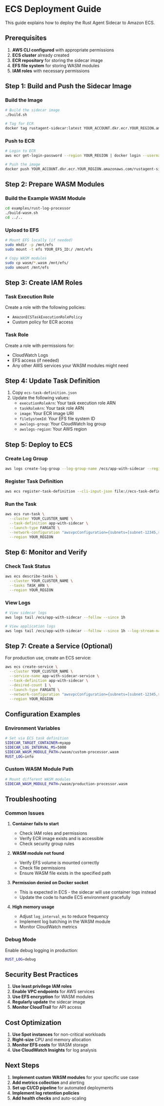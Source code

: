 # ECS Deployment Guide

This guide explains how to deploy the Rust Agent Sidecar to Amazon ECS.

## Prerequisites

1. **AWS CLI configured** with appropriate permissions
2. **ECS cluster** already created
3. **ECR repository** for storing the sidecar image
4. **EFS file system** for storing WASM modules
5. **IAM roles** with necessary permissions

## Step 1: Build and Push the Sidecar Image

### Build the Image

```bash
# Build the sidecar image
./build.sh

# Tag for ECR
docker tag rustagent-sidecar:latest YOUR_ACCOUNT.dkr.ecr.YOUR_REGION.amazonaws.com/rustagent-sidecar:latest
```

### Push to ECR

```bash
# Login to ECR
aws ecr get-login-password --region YOUR_REGION | docker login --username AWS --password-stdin YOUR_ACCOUNT.dkr.ecr.ecr.YOUR_REGION.amazonaws.com

# Push the image
docker push YOUR_ACCOUNT.dkr.ecr.YOUR_REGION.amazonaws.com/rustagent-sidecar:latest
```

## Step 2: Prepare WASM Modules

### Build the Example WASM Module

```bash
cd examples/rust-log-processor
./build-wasm.sh
cd ../..
```

### Upload to EFS

```bash
# Mount EFS locally (if needed)
sudo mkdir -p /mnt/efs
sudo mount -t efs YOUR_EFS_ID:/ /mnt/efs

# Copy WASM modules
sudo cp wasm/*.wasm /mnt/efs/
sudo umount /mnt/efs
```

## Step 3: Create IAM Roles

### Task Execution Role

Create a role with the following policies:
- `AmazonECSTaskExecutionRolePolicy`
- Custom policy for ECR access

### Task Role

Create a role with permissions for:
- CloudWatch Logs
- EFS access (if needed)
- Any other AWS services your WASM modules might need

## Step 4: Update Task Definition

1. Copy `ecs-task-definition.json`
2. Update the following values:
   - `executionRoleArn`: Your task execution role ARN
   - `taskRoleArn`: Your task role ARN
   - `image`: Your ECR image URI
   - `fileSystemId`: Your EFS file system ID
   - `awslogs-group`: Your CloudWatch log group
   - `awslogs-region`: Your AWS region

## Step 5: Deploy to ECS

### Create Log Group

```bash
aws logs create-log-group --log-group-name /ecs/app-with-sidecar --region YOUR_REGION
```

### Register Task Definition

```bash
aws ecs register-task-definition --cli-input-json file://ecs-task-definition.json --region YOUR_REGION
```

### Run the Task

```bash
aws ecs run-task \
  --cluster YOUR_CLUSTER_NAME \
  --task-definition app-with-sidecar \
  --launch-type FARGATE \
  --network-configuration "awsvpcConfiguration={subnets=[subnet-12345,subnet-67890],securityGroups=[sg-12345],assignPublicIp=ENABLED}" \
  --region YOUR_REGION
```

## Step 6: Monitor and Verify

### Check Task Status

```bash
aws ecs describe-tasks \
  --cluster YOUR_CLUSTER_NAME \
  --tasks TASK_ARN \
  --region YOUR_REGION
```

### View Logs

```bash
# View sidecar logs
aws logs tail /ecs/app-with-sidecar --follow --since 1h

# View application logs
aws logs tail /ecs/app-with-sidecar --follow --since 1h --log-stream-name app
```

## Step 7: Create a Service (Optional)

For production use, create an ECS service:

```bash
aws ecs create-service \
  --cluster YOUR_CLUSTER_NAME \
  --service-name app-with-sidecar-service \
  --task-definition app-with-sidecar \
  --desired-count 1 \
  --launch-type FARGATE \
  --network-configuration "awsvpcConfiguration={subnets=[subnet-12345,subnet-67890],securityGroups=[sg-12345],assignPublicIp=ENABLED}" \
  --region YOUR_REGION
```

## Configuration Examples

### Environment Variables

```bash
# Set via ECS task definition
SIDECAR_TARGET_CONTAINER=myapp
SIDECAR_LOG_INTERVAL_MS=5000
SIDECAR_WASM_MODULE_PATH=/wasm/custom-processor.wasm
RUST_LOG=info
```

### Custom WASM Module Path

```bash
# Mount different WASM modules
SIDECAR_WASM_MODULE_PATH=/wasm/production-processor.wasm
```

## Troubleshooting

### Common Issues

1. **Container fails to start**
   - Check IAM roles and permissions
   - Verify ECR image exists and is accessible
   - Check security group rules

2. **WASM module not found**
   - Verify EFS volume is mounted correctly
   - Check file permissions
   - Ensure WASM file exists in the specified path

3. **Permission denied on Docker socket**
   - This is expected in ECS - the sidecar will use container logs instead
   - Update the code to handle ECS environment gracefully

4. **High memory usage**
   - Adjust `log_interval_ms` to reduce frequency
   - Implement log batching in the WASM module
   - Monitor CloudWatch metrics

### Debug Mode

Enable debug logging in production:

```bash
RUST_LOG=debug
```

## Security Best Practices

1. **Use least privilege IAM roles**
2. **Enable VPC endpoints** for AWS services
3. **Use EFS encryption** for WASM modules
4. **Regularly update** the sidecar image
5. **Monitor CloudTrail** for API access

## Cost Optimization

1. **Use Spot instances** for non-critical workloads
2. **Right-size** CPU and memory allocation
3. **Monitor EFS costs** for WASM storage
4. **Use CloudWatch Insights** for log analysis

## Next Steps

1. **Implement custom WASM modules** for your specific use case
2. **Add metrics collection** and alerting
3. **Set up CI/CD pipeline** for automated deployments
4. **Implement log retention policies**
5. **Add health checks** and auto-scaling 